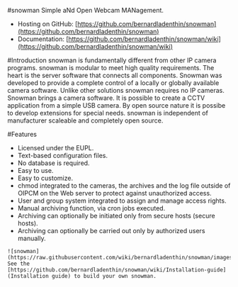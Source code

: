#snowman
Simple aNd Open Webcam MANagement.
  * Hosting on GitHub: [https://github.com/bernardladenthin/snowman](https://github.com/bernardladenthin/snowman)
  * Documentation: [https://github.com/bernardladenthin/snowman/wiki](https://github.com/bernardladenthin/snowman/wiki)

#Introduction
snowman is fundamentally different from other IP camera programs.
snowman is modular to meet high quality requirements.
The heart is the server software that connects all components.
Snowman was developed to provide a complete control of a locally or globally available camera software.
Unlike other solutions snowman requires no IP cameras.
Snowman brings a camera software.
It is possible to create a CCTV application from a simple USB camera.
By open source nature it is possibe to develop extensions for special needs.
snowman is independent of manufacturer scaleable and completely open source.

#Features
  * Licensed under the EUPL.
  * Text-based configuration files.
  * No database is required.
  * Easy to use.
  * Easy to customize.
  * chmod integrated to the cameras, the archives and the log file outside of OIPCM on the Web server to protect against unauthorized access.
  * User and group system integrated to assign and manage access rights.
  * Manual archiving function, via cron jobs executed.
  * Archiving can optionally be initiated only from secure hosts (secure hosts).
  * Archiving can optionally be carried out only by authorized users manually.

~~~~
![snowman](https://raw.githubusercontent.com/wiki/bernardladenthin/snowman/images/snowman.png)
See the [https://github.com/bernardladenthin/snowman/wiki/Installation-guide](Installation guide) to build your own snowman.


